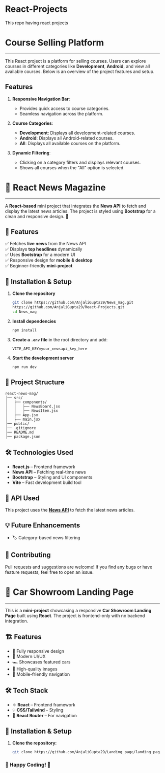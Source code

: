 # React-Projects
This repo having react projects

# Course Selling Platform
---

This React project is a platform for selling courses. Users can explore courses in different categories like **Development**, **Android**, and view all available courses. Below is an overview of the project features and setup.

## Features

1. **Responsive Navigation Bar**:
   - Provides quick access to course categories.
   - Seamless navigation across the platform.

2. **Course Categories**:
   - **Development**: Displays all development-related courses.
   - **Android**: Displays all Android-related courses.
   - **All**: Displays all available courses on the platform.

3. **Dynamic Filtering**:
   - Clicking on a category filters and displays relevant courses.
   - Shows all courses when the "All" option is selected.
  

# 📰 React News Magazine
---

A **React-based** mini project that integrates the **News API** to fetch and display the latest news articles. The project is styled using **Bootstrap** for a clean and responsive design. 🚀
## 📌 Features
✅ Fetches **live news** from the News API  
✅ Displays **top headlines** dynamically  
✅ Uses **Bootstrap** for a modern UI  
✅ Responsive design for **mobile & desktop**  
✅ Beginner-friendly **mini-project**  

## 🚀 Installation & Setup
1. **Clone the repository**  
   ```sh
   git clone https://github.com/AnjaliGupta29/News_mag.git
   https://github.com/AnjaliGupta29/React-Projects.git
   cd News_mag
   ```
2. **Install dependencies**  
   ```sh
   npm install
   ```
3. **Create a `.env` file** in the root directory and add:  
   ```
   VITE_API_KEY=your_newsapi_key_here
   ```
4. **Start the development server**  
   ```sh
   npm run dev
   ```
## 📂 Project Structure
```
react-news-mag/
│── src/
│   ├── components/
│   │   ├── NewsBoard.jsx
│   │   ├── NewsItem.jsx
│   ├── App.jsx
│   ├── main.jsx
│── public/
│── .gitignore
│── README.md
│── package.json
```

## 🛠️ Technologies Used
- **React.js** – Frontend framework  
- **News API** – Fetching real-time news  
- **Bootstrap** – Styling and UI components  
- **Vite** – Fast development build tool  

## 🔗 API Used  
This project uses the **[News API](https://newsapi.org/)** to fetch the latest news articles.


## 💡 Future Enhancements  
- 🏷️ Category-based news filtering  


## 🤝 Contributing  
Pull requests and suggestions are welcome! If you find any bugs or have feature requests, feel free to open an issue.



# 🚗 Car Showroom Landing Page
---

This is a **mini-project** showcasing a responsive **Car Showroom Landing Page** built using **React**. The project is frontend-only with no backend integration.

## 🏗 Features
- 🚀 Fully responsive design  
- 🎨 Modern UI/UX  
- 🏎️ Showcases featured cars  
- 📸 High-quality images  
- 📱 Mobile-friendly navigation  

## 🛠 Tech Stack
- ⚛ **React** – Frontend framework  
- 💡 **CSS/Tailwind** – Styling  
- 📂 **React Router** – For navigation  

## 🚀 Installation & Setup
1. **Clone the repository:**
   ```sh
   git clone https://github.com/AnjaliGupta29/Landing_page/landing_page.git

### 🎯 Happy Coding! 🚀

